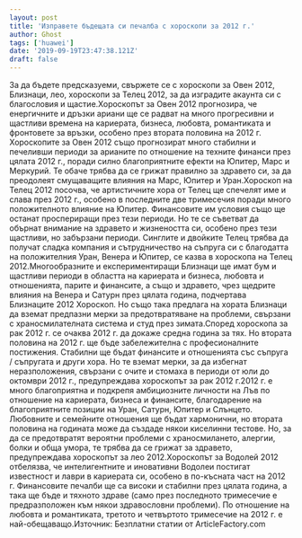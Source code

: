```yaml
---
layout: post
title: 'Изправете бъдещата си печалба с хороскопи за 2012 г.'
author: Ghost
tags: ['huawei']
date: '2019-09-19T23:47:38.121Z'
draft: false
---
```


За да бъдете предсказуеми, свържете се с хороскопи за Овен 2012, Близнаци, лео, хороскопи за Телец 2012, за да изградите акаунта си с благословия и щастие.Хороскопът за Овен 2012 прогнозира, че енергичните и дръзки ариани ще се радват на много прогресивни и щастливи времена на кариерата, бизнеса, любовта, романтиката и фронтовете за връзки, особено през втората половина на 2012 г. Хороскопите за Овен 2012 също прогнозират много стабилни и печеливши периоди за арианите по отношение на техните финанси през цялата 2012 г., поради силно благоприятните ефекти на Юпитер, Марс и Меркурий. Те обаче трябва да се грижат правилно за здравето си, за да преодолеят смущаващите влияния на Марс, Юпитер и Уран.Хороскоп на Телец 2012 посочва, че артистичните хора от Телец ще спечелят име и слава през 2012 г., особено в последните две тримесечия поради много положителното влияние на Юпитер. Финансовите им условия също ще останат проспериращи през тези периоди. Но те се съветват да обърнат внимание на здравето и жизнеността си, особено през тези щастливи, но забързани периоди. Синглите и двойките Телец трябва да получат сладка компания и сътрудничество на съпруга си с благодатта на положителния Уран, Венера и Юпитер, се казва в хороскопа на Телец 2012.Многообразните и експериментиращи Близнаци ще имат бум и щастливи периоди в областта на кариерата и бизнеса, любовта и отношенията, парите и финансите, а също и здравето, чрез щедрите влияния на Венера и Сатурн през цялата година, подчертава Близнаците 2012 Хороскоп. Но също така предлага на хората Близнаци да вземат предпазни мерки за предотвратяване на проблеми, свързани с храносмилателната система и студ през зимата.Според хороскопа за рак 2012 г. се очаква 2012 г. да докаже средна година за тях. Но втората половина на 2012 г. ще бъде забележителна с професионалните постижения. Стабилни ще бъдат финансите и отношенията със съпруга / съпругата и други хора. Но те вземат мерки, за да избегнат неразположения, свързани с очите и стомаха в периоди от юли до октомври 2012 г., предупреждава хороскопът за рак 2012 г.2012 г. е много благоприятна и подкрепя амбициозните личности на Лъв по отношение на кариерата, бизнеса и финансите, благодарение на благоприятните позиции на Уран, Сатурн, Юпитер и Слънцето. Любовните и семейните отношения ще бъдат хармонични, но втората половина на годината може да създаде някои киселинни тестове. Но, за да се предотвратят вероятни проблеми с храносмилането, алергии, болки и обща умора, те трябва да се грижат за здравето, предупреждава хороскопът за лео 2012.Хороскопът за Водолей 2012 отбелязва, че интелигентните и иновативни Водолеи постигат известност и лаври в кариерата си, особено в по-късната част на 2012 г. Финансовите печалби ще са високи и стабилни през цялата година, а така ще бъде и тяхното здраве (само през последното тримесечие е предразположен към някои здравословни проблеми). По отношение на любовта и романтиката, третото и четвъртото тримесечие на 2012 г. е най-обещаващо.Източник: Безплатни статии от ArticleFactory.com
